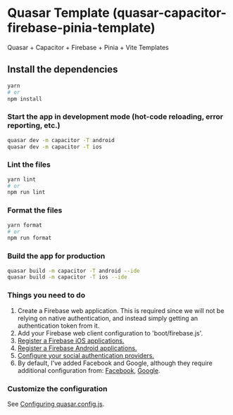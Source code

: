 # Quasar Template (quasar-capacitor-firebase-pinia-template)

Quasar + Capacitor + Firebase + Pinia + Vite Templates

## Install the dependencies

```bash
yarn
# or
npm install
```

### Start the app in development mode (hot-code reloading, error reporting, etc.)

```bash
quasar dev -m capacitor -T android
quasar dev -m capacitor -T ios
```

### Lint the files

```bash
yarn lint
# or
npm run lint
```

### Format the files

```bash
yarn format
# or
npm run format
```

### Build the app for production

```bash
quasar build -m capacitor -T android --ide
quasar build -m capacitor -T ios --ide
```

### Things you need to do

1. Create a Firebase web application. This is required since we will not be relying on native authentication, and instead simply getting an authentication token from it.
2. Add your Firebase web client configuration to 'boot/firebase.js'.
3. [Register a Firebase iOS applications.](https://github.com/capawesome-team/capacitor-firebase/blob/main/docs/firebase-setup.md#ios)
4. [Register a Firebase Android applications.](https://github.com/capawesome-team/capacitor-firebase/blob/main/docs/firebase-setup.md#android)
5. [Configure your social authentication providers.](https://github.com/capawesome-team/capacitor-firebase/tree/b8232674f885350e324f866fda43796c968585a6/packages/authentication)
6. By default, I've added Facebook and Google, although they require additional configuration from: [Facebook](https://github.com/capawesome-team/capacitor-firebase/blob/b8232674f885350e324f866fda43796c968585a6/packages/authentication/docs/setup-facebook.md), [Google](https://github.com/capawesome-team/capacitor-firebase/blob/b8232674f885350e324f866fda43796c968585a6/packages/authentication/docs/setup-google.md).

### Customize the configuration

See [Configuring quasar.config.js](https://v2.quasar.dev/quasar-cli-vite/quasar-config-js).

